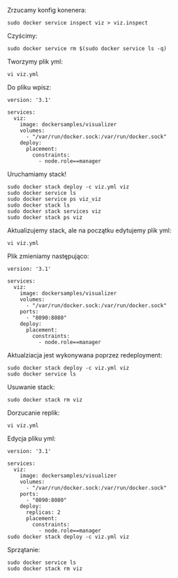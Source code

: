 Zrzucamy konfig konenera:
```
sudo docker service inspect viz > viz.inspect
```
Czyścimy:
```
sudo docker service rm $(sudo docker service ls -q)
```
Tworzymy plik yml:
```
vi viz.yml
```
Do pliku wpisz:
```
version: '3.1'

services:
  viz:
    image: dockersamples/visualizer
    volumes:
      - "/var/run/docker.sock:/var/run/docker.sock"
    deploy:
      placement:
        constraints:
          - node.role==manager 
```
Uruchamiamy stack!
```
sudo docker stack deploy -c viz.yml viz
sudo docker service ls
sudo docker service ps viz_viz
sudo docker stack ls
sudo docker stack services viz
sudo docker stack ps viz
```
Aktualizujemy stack, ale na początku edytujemy plik yml:
```
vi viz.yml
```
Plik zmieniamy następująco:
```
version: '3.1'

services:
  viz:
    image: dockersamples/visualizer
    volumes:
      - "/var/run/docker.sock:/var/run/docker.sock"
    ports:
      - "8090:8080"
    deploy:
      placement:
        constraints:
          - node.role==manager
```
Aktualziacja jest wykonywana poprzez redeployment:
```
sudo docker stack deploy -c viz.yml viz
sudo docker service ls
```
Usuwanie stack:
```
sudo docker stack rm viz
```
Dorzucanie replik:
```
vi viz.yml
```
Edycja pliku yml:
```
version: '3.1'

services:
  viz:
    image: dockersamples/visualizer
    volumes:
      - "/var/run/docker.sock:/var/run/docker.sock"
    ports:
      - "8090:8080"
    deploy:
      replicas: 2
      placement:
        constraints:
          - node.role==manager      
sudo docker stack deploy -c viz.yml viz
```
Sprzątanie:
```
sudo docker service ls
sudo docker stack rm viz
```
